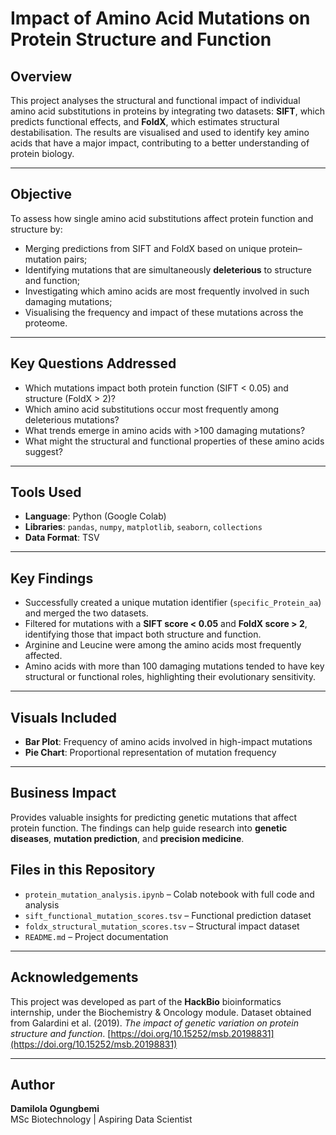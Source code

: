 # Impact of Amino Acid Mutations on Protein Structure and Function

## Overview
 This project analyses the structural and functional impact of individual amino acid substitutions in proteins by integrating two datasets: **SIFT**, which predicts functional effects, and **FoldX**, which estimates structural destabilisation. The results are visualised and used to identify key amino acids that have a major impact, contributing to a better understanding of protein biology.
 
---


## Objective
To assess how single amino acid substitutions affect protein function and structure by:
- Merging predictions from SIFT and FoldX based on unique protein–mutation pairs;
- Identifying mutations that are simultaneously **deleterious** to structure and function;
- Investigating which amino acids are most frequently involved in such damaging mutations;
- Visualising the frequency and impact of these mutations across the proteome.

---

## Key Questions Addressed
- Which mutations impact both protein function (SIFT < 0.05) and structure (FoldX > 2)?
- Which amino acid substitutions occur most frequently among deleterious mutations?
- What trends emerge in amino acids with >100 damaging mutations?
- What might the structural and functional properties of these amino acids suggest?

---

## Tools Used
- **Language**: Python (Google Colab)
- **Libraries**: `pandas`, `numpy`, `matplotlib`, `seaborn`, `collections`
- **Data Format**: TSV

---

## Key Findings
- Successfully created a unique mutation identifier (`specific_Protein_aa`) and merged the two datasets.
- Filtered for mutations with a **SIFT score < 0.05** and **FoldX score > 2**, identifying those that impact both structure and function.
- Arginine and Leucine were among the amino acids most frequently affected.
- Amino acids with more than 100 damaging mutations tended to have key structural or functional roles, highlighting their evolutionary sensitivity.

---

## Visuals Included
- **Bar Plot**: Frequency of amino acids involved in high-impact mutations
- **Pie Chart**: Proportional representation of mutation frequency

---

## Business Impact
Provides valuable insights for predicting genetic mutations that affect protein function. The findings can help guide research into **genetic diseases**, **mutation prediction**, and **precision medicine**. 

## Files in this Repository
- `protein_mutation_analysis.ipynb` – Colab notebook with full code and analysis
- `sift_functional_mutation_scores.tsv` – Functional prediction dataset
- `foldx_structural_mutation_scores.tsv` – Structural impact dataset
- `README.md` – Project documentation

---

## Acknowledgements
This project was developed as part of the **HackBio** bioinformatics internship, under the Biochemistry & Oncology module. 
Dataset obtained from Galardini et al. (2019). *The impact of genetic variation on protein structure and function*. [https://doi.org/10.15252/msb.20198831](https://doi.org/10.15252/msb.20198831)


---

## Author
**Damilola Ogungbemi**  
MSc Biotechnology | Aspiring Data Scientist

